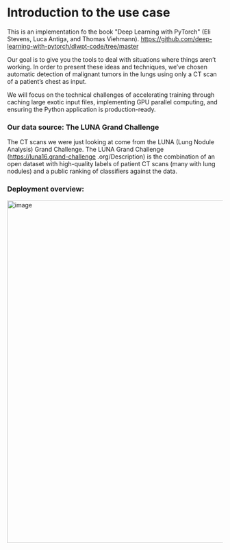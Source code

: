 # Introduction to the use case

This is an implementation fo the book "Deep Learning with PyTorch" (Eli Stevens, Luca Antiga, and Thomas Viehmann). https://github.com/deep-learning-with-pytorch/dlwpt-code/tree/master

Our goal is to give you the tools to deal with situations where things aren’t working. In order to present these ideas and techniques, we’ve chosen automatic detection of malignant tumors in the lungs using only a CT scan of a patient’s chest as input.

We will focus on the technical challenges of accelerating training through caching large exotic input files, implementing GPU parallel computing, and ensuring the Python application is production-ready.



### Our data source: The LUNA Grand Challenge

The CT scans we were just looking at come from the LUNA (Lung Nodule Analysis) Grand Challenge. The LUNA Grand Challenge (https://luna16.grand-challenge .org/Description) is the combination of an open dataset with high-quality labels of patient CT scans (many with lung nodules) and a public ranking of classifiers against the data.


### Deployment overview:

<img width="1130" height="798" alt="image" src="https://github.com/user-attachments/assets/3e61d657-b256-47d1-934c-124341b81299" />
